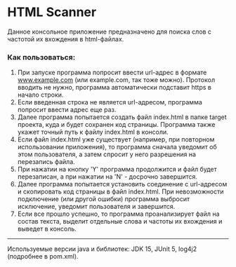 # HTML Scanner
Данное консольное приложение предназначено для поиска слов с частотой их вхождения в html-файлах.

### Как пользоваться:
1. При запуске программа попросит ввести url-адрес в формате www.example.com (или example.com, так тоже можно). Протокол вводить не нужно, программа автоматически подставит https в начало строки.
2. Если введенная строка не является url-адресом, программа попросит ввести адрес еще раз.
3. Далее программа попытается создать файл index.html в папке target проекта, куда и будет сохранен код страницы. Программа также укажет точный путь к файлу index.html в консоли.
4. Если файл index.html уже существует (например, при повторном использовании приложения), то программа сначала уведомит об этом пользователя, а затем спросит у него разрешения на перезапись файла.
5. При нажатии на кнопку 'Y' программа продолжится и файл будет перезаписан, а при нажатии на 'N' - досрочно завершится.
6. Далее программа попытается установить соединение с url-адресом и скопировать код страницы в файл index.html. При невозможности подключение (или другой ошибки) программа выбросит исключение, уведомит пользователя и завершится.
7. Если все прошло успешно, то программа проанализирует файл на состав текста, выделит отдельные слова и частоты их вхождения и выведет в консоль.
---
Используемые версии java и библиотек: JDK 15, JUnit 5, log4j2 (подробнее в pom.xml).